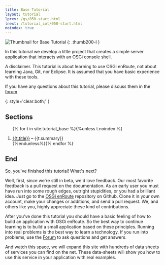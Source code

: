 ```yaml
---
title: Base Tutorial
layout: tutorial
lprev: /qs/050-start.html
lnext: /tutorial_iot/050-start.html
noindex: true
---
```


![Thumbnail for Base Tutorial](/img/tutorial_base/debug-xray-1.png)
{: .thumb200-l }

In this tutorial we develop a little project that creates a simple server application that interacts with an OSGi console shell. 

A disclaimer. This tutorial is about learning to use OSGi enRoute, not about learning Java, Git, nor Eclipse. It is assumed that you have basic experience with these tools.

If you have any questions about this tutorial, please discuss them in the [forum][forum].

{: style='clear:both;' }

## Sections

<div>
<ol>

{% for t in site.tutorial_base %}{%unless t.noindex %}<li><a href="{{t.url}}">{{t.title}}</a> – {{t.summary}}</li>
{%endunless%}{% endfor %}

</ol>
</div>


## End

So, you've finished this tutorial! What's next?

Well, first, since we're still in beta, we'd love feedback. Our most favorite feedback is a pull request on the documentation. As an early user you must have run into some rough edges, outright stupidities, or you had a brilliant idea. Just go to the [OSGi enRoute][enroute-doc] repository on Github. Clone it in your own account, make your changes or additions, and send a pull request. We, and others like you, highly appreciate these kind of contributions.

After you've done this tutorial you should have a basic feeling of how to build an application with  OSGi enRoute. So the best way to continue learning is to build a small application based on these principles. Running into real problems is the best way to learn a technology. If you run into problems, use the [Forum][forum] to ask questions and get answers.

And watch this space, we will expand this site with hundreds of data sheets of services you can find on the net. These data-sheets will show you how to use this service in your application with real examples. 

  

[forum]: /forum.html
[enroute-doc]: https://github.com/osgi/osgi.enroute.site

